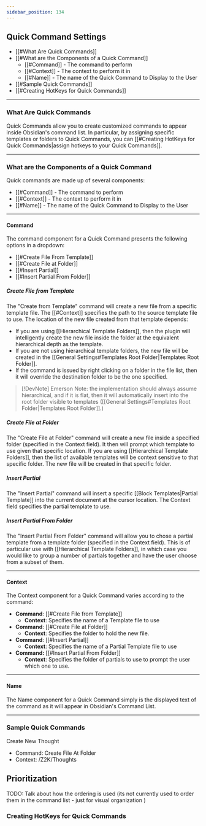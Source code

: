 ```yaml
---
sidebar_position: 134
---
```


## Quick Command Settings
- [[#What Are Quick Commands]]
- [[#What are the Components of a Quick Command]]
	- [[#Command]] - The command to perform
	- [[#Context]] - The context to perform it in
	- [[#Name]] - The name of the Quick Command to Display to the User
- [[#Sample Quick Commands]]
- [[#Creating HotKeys for Quick Commands]]

---
### What Are Quick Commands
Quick Commands allow you to create customized commands to appear inside Obsidian's command list. In particular, by assigning specific templates or folders to Quick Commands, you can [[#Creating HotKeys for Quick Commands|assign hotkeys to your Quick Commands]].

---
### What are the Components of a Quick Command
Quick commands are made up of several components:
- [[#Command]] - The command to perform
- [[#Context]] - The context to perform it in
- [[#Name]] - The name of the Quick Command to Display to the User

---
#### Command
The command component for a Quick Command presents the following options in a dropdown:
- [[#Create File From Template]]
- [[#Create File at Folder]]
- [[#Insert Partial]]
- [[#Insert Partial From Folder]]

##### Create File from Template
The "Create from Template" command will create a new file from a specific template file. The [[#Context]] specifies the path to the source template file to use. The location of the new file created from that template depends:
- If you are using [[Hierarchical Template Folders]], then the plugin will intelligently create the new file inside the folder at the equivalent hierarchical depth as the template. 
- If you are not using hierarchical template folders, the new file will be created in the [[General Settings#Templates Root Folder|Templates Root Folder]]. 
- If the command is issued by right clicking on a folder in the file list, then it will override the destination folder to be the one specified. 

> [!DevNote] Emerson
> Note: the implementation should always assume hierarchical, and if it is flat, then it will automatically insert into the root folder visible to templates ([[General Settings#Templates Root Folder|Templates Root Folder]].)

#####  Create File at Folder
The "Create File at Folder" command will create a new file inside a specified folder (specified in the Context field). It then will prompt which template to use given that specific location. If you are using [[Hierarchical Template Folders]], then the list of available templates will be context sensitive to that specific folder. The new file will be created in that specific folder. 

#####  Insert Partial
The "Insert Partial" command will insert a specific [[Block Templates|Partial Template]] into the current document at the cursor location. The Context field specifies the partial template to use.

#####  Insert Partial From Folder
The "Insert Partial From Folder" command will allow you to chose a partial template from a template folder (specified in the Context field). This is of particular use with [[Hierarchical Template Folders]], in which case you would like to group a number of partials together and have the user choose from a subset of them.

---
#### Context
The Context component for a Quick Command varies according to the command:
- **Command**: [[#Create File from Template]]
	- **Context**: Specifies the name of a Template file to use
- **Command**: [[#Create File at Folder]]
	- **Context**: Specifies the folder to hold the new file. 
- **Command**: [[#Insert Partial]]
	- **Context**: Specifies the name of a Partial Template file to use
- **Command:** [[#Insert Partial From Folder]]
	- **Context**: Specifies the folder of partials to use to prompt the user which one to use. 

---
#### Name
The Name component for a Quick Command simply is the displayed text of the command as it will appear in Obsidian's Command List. 

---
### Sample Quick Commands

Create New Thought
- Command: Create File At Folder
- Context: /Z2K/Thoughts

## Prioritization
TODO: Talk about how the ordering is used (its not currently used to order them in the command list - just for visual organization )



### Creating HotKeys for Quick Commands

